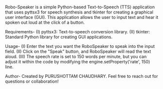 Robo-Speaker is a simple Python-based Text-to-Speech (TTS) application that uses pyttsx3 for speech synthesis and tkinter for creating a graphical user interface (GUI). This application allows the user to input text and hear it spoken out loud at the click of a button.

Requirements-
(I)  pyttsx3: Text-to-speech conversion library.
(II) tkinter: Standard Python library for creating GUI applications.

Usage-
(I)   Enter the text you want the RoboSpeaker to speak into the input field.
(II)  Click on the "Speak" button, and RoboSpeaker will read the text aloud.
(III) The speech rate is set to 150 words per minute, but you can adjust it 
      within the code by modifying the engine.setProperty('rate', 150) line.

Author-
Created by PURUSHOTTAM CHAUDHARY. Feel free to reach out for questions or 
collaboration!


